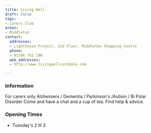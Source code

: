 ```yaml
---
title: Living Well
draft: false
tags:
- Carers Club
areas:
- Middleton
contact:
  addresses:
  - Lighthouse Project, 2nd Floor, Middleton Shopping Centre
  phone:
  - 01706 751 190
  web_addresses:
  - http://www.livingwellrochdale.com

---
```


### Information
For carers only
Alzheimers / Dementia / Parkinson's /Autism / Bi Polar Disorder
Come and have a chat and a cup of tea. Find help & advice.

### Opening Times
* Tuesday's 2 til 3


